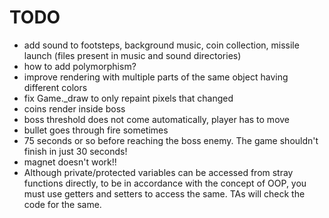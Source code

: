 # TODO

- add sound to footsteps, background music, coin collection, missile launch (files present in music and sound directories)
- how to add polymorphism?
- improve rendering with multiple parts of the same object having different colors
- fix Game._draw to only repaint pixels that changed
- coins render inside boss
- boss threshold does not come automatically, player has to move
- bullet goes through fire sometimes
- 75 seconds or so before reaching the boss enemy. The game shouldn't finish in just 30 seconds!
- magnet doesn't work!!
- Although private/protected variables can be accessed from stray functions directly, to be in accordance with the concept of OOP, you must use getters and setters to access the same. TAs will check the code for the same.